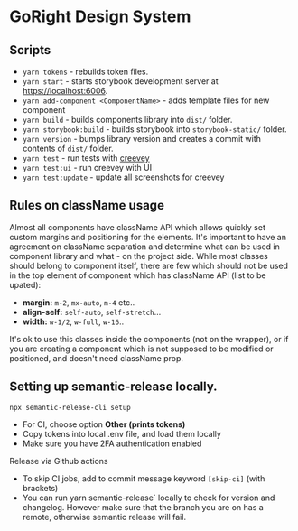 # GoRight Design System

## Scripts

- `yarn tokens` - rebuilds token files.
- `yarn start` - starts storybook development server at <https://localhost:6006>.
- `yarn add-component <ComponentName>` - adds template files for new component
- `yarn build` - builds components library into `dist/` folder.
- `yarn storybook:build` - builds storybook into `storybook-static/` folder.
- `yarn version` - bumps library version and creates a commit with contents of `dist/` folder.
- `yarn test` - run tests with [creevey](https://github.com/wKich/creevey)
- `yarn test:ui` - run creevey with UI
- `yarn test:update` - update all screenshots for creevey

## Rules on className usage

Almost all components have className API which allows quickly set custom margins and positioning for the elements. It's important to have an agreement on className separation and determine what can be used in component library and what - on the project side. While most classes should belong to component itself, there are few which should not be used in the top element of component which has className API (list to be upated):

- __margin:__ `m-2`, `mx-auto`, `m-4` etc..
- __align-self:__ `self-auto`, `self-stretch`...
- __width:__ `w-1/2`, `w-full`, `w-16`..

It's ok to use this classes inside the components (not on the wrapper), or if you are creating a component which is not supposed to be modified or positioned, and doesn't need className prop.

## Setting up semantic-release locally.

```
npx semantic-release-cli setup
```

- For CI, choose option __Other (prints tokens)__
- Copy tokens into local .env file, and load them locally
- Make sure you have 2FA authentication enabled


Release via Github actions

- To skip CI jobs, add to commit message keyword `[skip-ci]` (with brackets)
- You can run yarn semantic-release` locally to check for version and changelog. However make sure that the branch you are on has a remote, otherwise semantic release will fail.